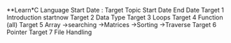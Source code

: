 **Learn*C Language
Start Date :
Target    Topic           Start Date           End Date
Target 1 Introduction      startnow
Target 2 Data Type
Target 3 Loops 
Target 4 Function (all)
Target 5 Array 
         ->searching
         ->Matrices
         ->Sorting
         ->Traverse 
Target 6 Pointer
Target 7 File Handling
   